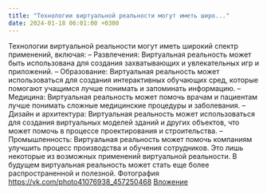 ```yaml
---
title: "Технологии виртуальной реальности могут иметь широ..."
date: 2024-01-18 06:01:00 +0300
---
```


Технологии виртуальной реальности могут иметь широкий спектр применений, включая:
– Развлечения: Виртуальная реальность может быть использована для создания захватывающих и увлекательных игр и приложений.
– Образование: Виртуальная реальность может использоваться для создания интерактивных обучающих сред, которые помогают учащимся лучше понимать и запоминать информацию.
– Медицина: Виртуальная реальность может помочь врачам и пациентам лучше понимать сложные медицинские процедуры и заболевания.
– Дизайн и архитектура: Виртуальная реальность может использоваться для создания виртуальных моделей зданий и других объектов, что может помочь в процессе проектирования и строительства.
– Промышленность: Виртуальная реальность может помочь компаниям улучшить процесс производства и обучения сотрудников.
Это лишь некоторые из возможных применений виртуальной реальности. В будущем виртуальная реальность может стать еще более распространенной и полезной.
Фотография
<a class="vk-attach" href="https://vk.com/photo41076938_457250468">https://vk.com/photo41076938_457250468</a>
<a class="vk-attach" href="https://vk.com/photo41076938_457250468">Вложение</a>
